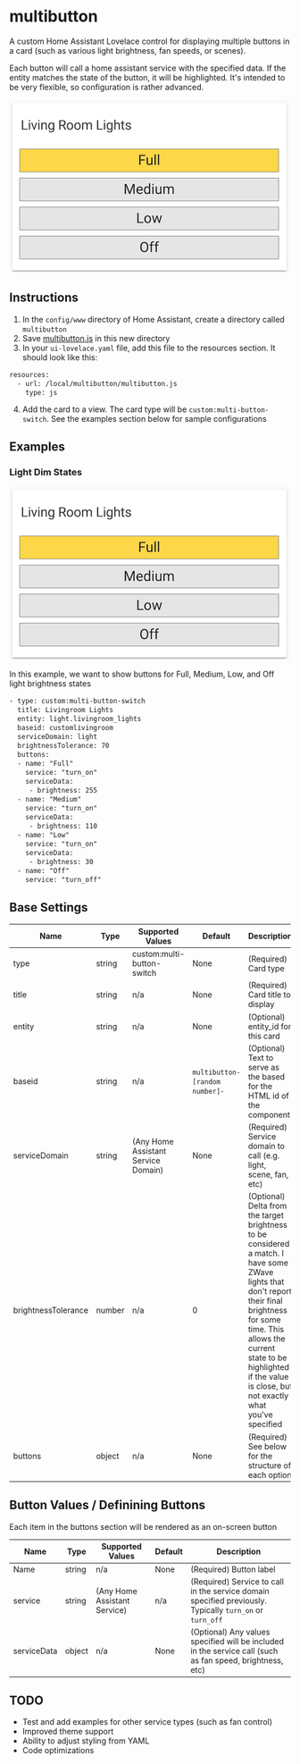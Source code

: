 # multibutton
A custom Home Assistant Lovelace control for displaying multiple buttons in a card (such as various light brightness, fan speeds, or scenes).

Each button will call a home assistant service with the specified data.  If the entity matches the state of the button, it will be highlighted.  It's intended to be very flexible, so configuration is rather advanced.

![multiswitch Example](https://github.com/grizzlyjere/multibutton/blob/master/Example-Lights.png)

## Instructions
1. In the `config/www` directory of Home Assistant, create a directory called `multibutton`
2. Save [multibutton.js](https://github.com/grizzlyjere/multibutton/raw/master/multibutton.js) in this new directory
3. In your `ui-lovelace.yaml` file, add this file to the resources section.  It should look like this:
```
resources:
  - url: /local/multibutton/multibutton.js
    type: js
```
4. Add the card to a view.  The card type will be `custom:multi-button-switch`.  See the examples section below for sample configurations

## Examples

### Light Dim States
![multibutton Example](https://github.com/grizzlyjere/multibutton/blob/master/Example-Lights.png)

In this example, we want to show buttons for Full, Medium, Low, and Off light brightness states

```
- type: custom:multi-button-switch
  title: Livingroom Lights
  entity: light.livingroom_lights
  baseid: customlivingroom
  serviceDomain: light
  brightnessTolerance: 70
  buttons:
  - name: "Full"
    service: "turn_on"
    serviceData:         
     - brightness: 255
  - name: "Medium"
    service: "turn_on"
    serviceData:         
     - brightness: 110
  - name: "Low"
    service: "turn_on"
    serviceData:         
     - brightness: 30
  - name: "Off"
    service: "turn_off"
```

## Base Settings
|Name|Type|Supported Values|Default|Description|
|----|----|-------|-------|-----------|
|type|string|custom:multi-button-switch|None|(Required) Card type|
|title|string|n/a|None|(Required) Card title to display|
|entity|string|n/a|None|(Optional) entity_id for this card|
|baseid|string|n/a|`multibutton-[random number]-`|(Optional) Text to serve as the based for the HTML id of the component|
|serviceDomain|string|(Any Home Assistant Service Domain)|None|(Required) Service domain to call (e.g. light, scene, fan, etc)|
|brightnessTolerance|number|n/a|0|(Optional) Delta from the target brightness to be considered a match.  I have some ZWave lights that don't report their final brightness for some time.  This allows the current state to be highlighted if the value is close, but not exactly what you've specified|
|buttons|object|n/a|None|(Required) See below for the structure of each option|

## Button Values / Definining Buttons
Each item in the buttons section will be rendered as an on-screen button

|Name|Type|Supported Values|Default|Description|
|----|----|-------|-------|-----------|
|Name|string|n/a|None|(Required) Button label|
|service|string|(Any Home Assistant Service)|n/a|(Required) Service to call in the service domain specified previously.  Typically `turn_on` or `turn_off`|
|serviceData|object|n/a|None|(Optional) Any values specified will be included in the service call (such as fan speed, brightness, etc)

## TODO
* Test and add examples for other service types (such as fan control)
* Improved theme support
* Ability to adjust styling from YAML
* Code optimizations

